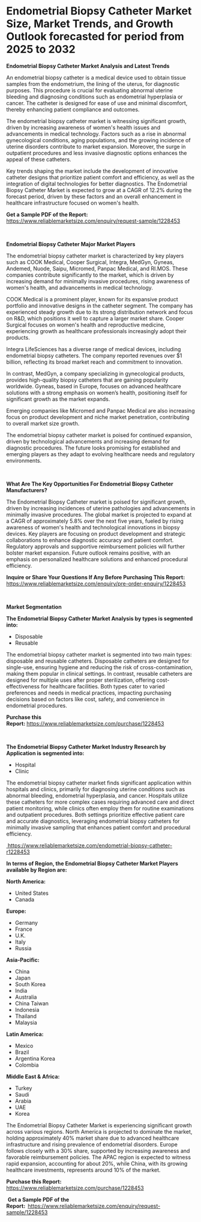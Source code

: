 <p><h1>Endometrial Biopsy Catheter Market Size, Market Trends, and Growth Outlook forecasted for period from 2025 to 2032</h1></p><p><strong>Endometrial Biopsy Catheter Market Analysis and Latest Trends</strong></p>
<p><p>An endometrial biopsy catheter is a medical device used to obtain tissue samples from the endometrium, the lining of the uterus, for diagnostic purposes. This procedure is crucial for evaluating abnormal uterine bleeding and diagnosing conditions such as endometrial hyperplasia or cancer. The catheter is designed for ease of use and minimal discomfort, thereby enhancing patient compliance and outcomes.</p><p>The endometrial biopsy catheter market is witnessing significant growth, driven by increasing awareness of women's health issues and advancements in medical technology. Factors such as a rise in abnormal gynecological conditions, aging populations, and the growing incidence of uterine disorders contribute to market expansion. Moreover, the surge in outpatient procedures and less invasive diagnostic options enhances the appeal of these catheters.</p><p>Key trends shaping the market include the development of innovative catheter designs that prioritize patient comfort and efficiency, as well as the integration of digital technologies for better diagnostics. The Endometrial Biopsy Catheter Market is expected to grow at a CAGR of 12.2% during the forecast period, driven by these factors and an overall enhancement in healthcare infrastructure focused on women's health.</p></p>
<p><strong>Get a Sample PDF of the Report:&nbsp;</strong> <a href="https://www.reliablemarketsize.com/enquiry/request-sample/1228453?utm_campaign=3447&utm_medium=2&utm_source=Github&utm_content=ia&utm_term=13042025&utm_id=endometrial-biopsy-catheter">https://www.reliablemarketsize.com/enquiry/request-sample/1228453</a></p>
<p>&nbsp;</p>
<p><strong>Endometrial Biopsy Catheter Major Market Players</strong></p>
<p><p>The endometrial biopsy catheter market is characterized by key players such as COOK Medical, Cooper Surgical, Integra, MedGyn, Gyneas, Andemed, Nuode, Saipu, Micromed, Panpac Medical, and RI.MOS. These companies contribute significantly to the market, which is driven by increasing demand for minimally invasive procedures, rising awareness of women's health, and advancements in medical technology.</p><p>COOK Medical is a prominent player, known for its expansive product portfolio and innovative designs in the catheter segment. The company has experienced steady growth due to its strong distribution network and focus on R&D, which positions it well to capture a larger market share. Cooper Surgical focuses on women's health and reproductive medicine, experiencing growth as healthcare professionals increasingly adopt their products.</p><p>Integra LifeSciences has a diverse range of medical devices, including endometrial biopsy catheters. The company reported revenues over $1 billion, reflecting its broad market reach and commitment to innovation.</p><p>In contrast, MedGyn, a company specializing in gynecological products, provides high-quality biopsy catheters that are gaining popularity worldwide. Gyneas, based in Europe, focuses on advanced healthcare solutions with a strong emphasis on women’s health, positioning itself for significant growth as the market expands.</p><p>Emerging companies like Micromed and Panpac Medical are also increasing focus on product development and niche market penetration, contributing to overall market size growth.</p><p>The endometrial biopsy catheter market is poised for continued expansion, driven by technological advancements and increasing demand for diagnostic procedures. The future looks promising for established and emerging players as they adapt to evolving healthcare needs and regulatory environments.</p></p>
<p>&nbsp;</p>
<p><strong>What Are The Key Opportunities For Endometrial Biopsy Catheter Manufacturers?</strong></p>
<p><p>The Endometrial Biopsy Catheter market is poised for significant growth, driven by increasing incidences of uterine pathologies and advancements in minimally invasive procedures. The global market is projected to expand at a CAGR of approximately 5.8% over the next five years, fueled by rising awareness of women's health and technological innovations in biopsy devices. Key players are focusing on product development and strategic collaborations to enhance diagnostic accuracy and patient comfort. Regulatory approvals and supportive reimbursement policies will further bolster market expansion. Future outlook remains positive, with an emphasis on personalized healthcare solutions and enhanced procedural efficiency.</p></p>
<p><strong>Inquire or Share Your Questions If Any Before Purchasing This Report:</strong> <a href="https://www.reliablemarketsize.com/enquiry/pre-order-enquiry/1228453?utm_campaign=3447&utm_medium=2&utm_source=Github&utm_content=ia&utm_term=13042025&utm_id=endometrial-biopsy-catheter">https://www.reliablemarketsize.com/enquiry/pre-order-enquiry/1228453</a></p>
<p>&nbsp;</p>
<p><strong>Market Segmentation</strong></p>
<p><strong>The Endometrial Biopsy Catheter Market Analysis by types is segmented into:</strong></p>
<p><ul><li>Disposable</li><li>Reusable</li></ul></p>
<p><p>The endometrial biopsy catheter market is segmented into two main types: disposable and reusable catheters. Disposable catheters are designed for single-use, ensuring hygiene and reducing the risk of cross-contamination, making them popular in clinical settings. In contrast, reusable catheters are designed for multiple uses after proper sterilization, offering cost-effectiveness for healthcare facilities. Both types cater to varied preferences and needs in medical practices, impacting purchasing decisions based on factors like cost, safety, and convenience in endometrial procedures.</p></p>
<p><strong>Purchase this Report:&nbsp;</strong><a href="https://www.reliablemarketsize.com/purchase/1228453?utm_campaign=3447&utm_medium=2&utm_source=Github&utm_content=ia&utm_term=13042025&utm_id=endometrial-biopsy-catheter">https://www.reliablemarketsize.com/purchase/1228453</a></p>
<p>&nbsp;</p>
<p><strong>The Endometrial Biopsy Catheter Market Industry Research by Application is segmented into:</strong></p>
<p><ul><li>Hospital</li><li>Clinic</li></ul></p>
<p><p>The endometrial biopsy catheter market finds significant application within hospitals and clinics, primarily for diagnosing uterine conditions such as abnormal bleeding, endometrial hyperplasia, and cancer. Hospitals utilize these catheters for more complex cases requiring advanced care and direct patient monitoring, while clinics often employ them for routine examinations and outpatient procedures. Both settings prioritize effective patient care and accurate diagnostics, leveraging endometrial biopsy catheters for minimally invasive sampling that enhances patient comfort and procedural efficiency.</p></p>
<p><a href="https://www.reliablemarketsize.com/endometrial-biopsy-catheter-r1228453?utm_campaign=3447&utm_medium=2&utm_source=Github&utm_content=ia&utm_term=13042025&utm_id=endometrial-biopsy-catheter">&nbsp;https://www.reliablemarketsize.com/endometrial-biopsy-catheter-r1228453</a></p>
<p><strong>In terms of Region, the Endometrial Biopsy Catheter Market Players available by Region are:</strong></p>
<p>
    <p> <strong> North America: </strong>
        <ul>
            <li>United States</li>
            <li>Canada</li>
        </ul>
        </p> 
    <p> <strong> Europe: </strong>
        <ul>
            <li>Germany</li>
            <li>France</li>
            <li>U.K.</li>
            <li>Italy</li>
            <li>Russia</li>
        </ul>
        </p> 
    <p> <strong> Asia-Pacific: </strong>
        <ul>
            <li>China</li>
            <li>Japan</li>
            <li>South Korea</li>
            <li>India</li>
            <li>Australia</li>
            <li>China Taiwan</li>
            <li>Indonesia</li>
            <li>Thailand</li>
            <li>Malaysia</li>
        </ul>
        </p> 
    <p> <strong> Latin America: </strong>
        <ul>
            <li>Mexico</li>
            <li>Brazil</li>
            <li>Argentina Korea</li>
            <li>Colombia</li>
        </ul>
        </p> 
    <p> <strong> Middle East & Africa: </strong>
        <ul>
            <li>Turkey</li>
            <li>Saudi</li>
            <li>Arabia</li>
            <li>UAE</li>
            <li>Korea</li>
        </ul>
    </p>
    </p>
<p><p>The Endometrial Biopsy Catheter Market is experiencing significant growth across various regions. North America is projected to dominate the market, holding approximately 40% market share due to advanced healthcare infrastructure and rising prevalence of endometrial disorders. Europe follows closely with a 30% share, supported by increasing awareness and favorable reimbursement policies. The APAC region is expected to witness rapid expansion, accounting for about 20%, while China, with its growing healthcare investments, represents around 10% of the market.</p></p>
<p><strong>Purchase this Report: </strong><a href="https://www.reliablemarketsize.com/purchase/1228453?utm_campaign=3447&utm_medium=2&utm_source=Github&utm_content=ia&utm_term=13042025&utm_id=endometrial-biopsy-catheter">https://www.reliablemarketsize.com/purchase/1228453</a></p>
<p>&nbsp;<strong>Get a Sample PDF of the Report:&nbsp;&nbsp;</strong><a href="https://www.reliablemarketsize.com/enquiry/request-sample/1228453?utm_campaign=3447&utm_medium=2&utm_source=Github&utm_content=ia&utm_term=13042025&utm_id=endometrial-biopsy-catheter">https://www.reliablemarketsize.com/enquiry/request-sample/1228453</a></p>
<p><strong></strong></p>
<p><p></p><p></p><p></p></p>